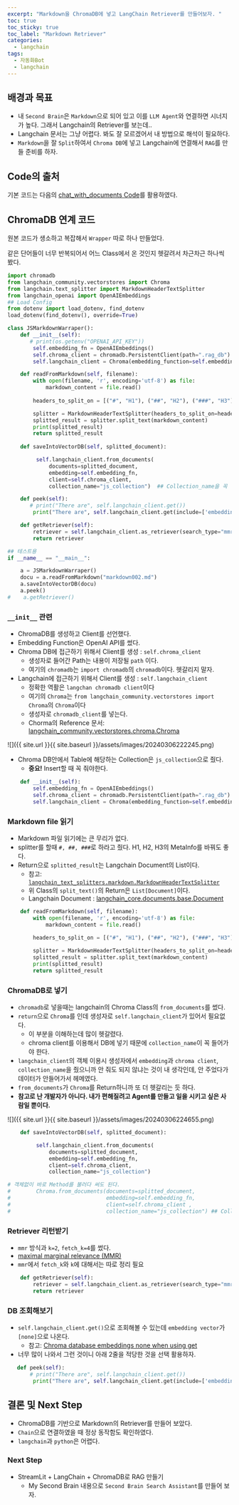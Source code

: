 ```yaml
---
excerpt: "Markdown을 ChromaDB에 넣고 LangChain Retriever를 만들어보자. "
toc: true
toc_sticky: true
toc_label: "Markdown Retriever"
categories:
  - langchain
tags:
  - 자동화Bot
  - langchain
---
```


## 배경과 목표

- 내 `Second Brain`은 `Markdown`으로 되어 있고 이를 `LLM Agent`와 연결하면 시너지가 높다. 그래서 Langchain의 Retriever를 보는데..
- Langchain 문서는 그냥 어렵다. 봐도 잘 모르겠어서 내 방법으로 해석이 필요하다.
- `Markdown`을 잘 `Split`하여서 `Chroma DB`에 넣고 Langchain에 연결해서 `RAG`를 만들 준비를 하자.

## Code의 출처

기본 코드는 다음의 [chat_with_documents Code](https://github.com/langchain-ai/streamlit-agent/blob/main/streamlit_agent/chat_with_documents.py)를 활용하였다.

## ChromaDB 연계 코드

원본 코드가 생소하고 복잡해서 `Wrapper` 따로 하나 만들었다.

같은 단어들이 너무 반복되어서 어느 Class에서 온 것인지 헷갈려서 차근차근 하나씩 봤다.

```python
import chromadb
from langchain_community.vectorstores import Chroma
from langchain.text_splitter import MarkdownHeaderTextSplitter
from langchain_openai import OpenAIEmbeddings
## Load Config
from dotenv import load_dotenv, find_dotenv
load_dotenv(find_dotenv(), override=True)

class JSMarkdownWarraper():
    def __init__(self):
       # print(os.getenv("OPENAI_API_KEY"))        
        self.embedding_fn = OpenAIEmbeddings()
        self.chroma_client = chromadb.PersistentClient(path=".rag_db")
        self.langchain_client = Chroma(embedding_function=self.embedding_fn, client=self.chroma_client, collection_name="js_collection")

    def readFromMarkdown(self, filename):
        with open(filename, 'r', encoding='utf-8') as file:
            markdown_content = file.read()
        
        headers_to_split_on = [("#", "H1"), ("##", "H2"), ("###", "H3")]

        splitter = MarkdownHeaderTextSplitter(headers_to_split_on=headers_to_split_on)
        splitted_result = splitter.split_text(markdown_content)
        print(splitted_result)
        return splitted_result
    
    def saveIntoVectorDB(self, splitted_document):

         self.langchain_client.from_documents(
             documents=splitted_document,
             embedding=self.embedding_fn,
             client=self.chroma_client,
             collection_name="js_collection")  ## Collection_name을 꼭 넣어야한다.

    def peek(self):
       # print("There are", self.langchain_client.get())
        print("There are", self.langchain_client.get(include=['embeddings', 'documents', 'metadatas']))

    def getRetriever(self):
        retriever = self.langchain_client.as_retriever(search_type="mmr", search_kwargs={"k": 2, "fetch_k": 4})
        return retriever

## 테스트용
if __name__ == "__main__":

    a = JSMarkdownWarraper()
    docu = a.readFromMarkdown("markdown002.md")
    a.saveIntoVectorDB(docu)
    a.peek()
#    a.getRetriever()
```

### `__init__` 관련

- ChromaDB를 생성하고 Client를 선언했다.
- Embedding Function은 OpenAI API를 썼다.
- Chroma DB에 접근하기 위해서 Client를 생성 : `self.chroma_client`
  - 생성자로 들어간 Path는 내용이 저장될 `path` 이다.
  - 여기의 `chromadb`는 `import chromadb`의 `chromadb`이다. 헷갈리지 말자.
- Langchain에 접근하기 위해서 Client를 생성 : `self.langchain_client`
  - 정확한 역활은 `langchan chromadb client`이다
  - 여기의 `Chroma`는 `from langchain_community.vectorstores import Chroma`의 `Chroma`이다
  - 생성자로 `chromadb_client`를 넣는다.
  - Chorma의 Reference 문서: [langchain_community.vectorstores.chroma.Chroma](https://api.python.langchain.com/en/latest/vectorstores/langchain_community.vectorstores.chroma.Chroma.html)

![]({{ site.url }}{{ site.baseurl }}/assets/images/20240306222245.png)

- Chroma DB안에서 Table에 해당하는 Collection은 `js_collection`으로 줬다.
  - **중요!** Insert할 때 꼭 줘야한다.

```python
    def __init__(self):
        self.embedding_fn = OpenAIEmbeddings()
        self.chroma_client = chromadb.PersistentClient(path=".rag_db")
        self.langchain_client = Chroma(embedding_function=self.embedding_fn, client=self.chroma_client, collection_name="js_collection")
```

### Markdown file 읽기

- Markdown 파일 읽기에는 큰 무리가 없다.
- splitter를 할때 `#, ##, ###`로 하라고 줬다. H1, H2, H3의 MetaInfo를 바꿔도 좋다.
- Return으로 `splitted_result`는 Langchain Document의 List이다.
  - 참고: [`langchain_text_splitters.markdown.MarkdownHeaderTextSplitter`](https://api.python.langchain.com/en/latest/markdown/langchain_text_splitters.markdown.MarkdownHeaderTextSplitter.html#langchain_text_splitters.markdown.MarkdownHeaderTextSplitter)
  - 위 Class의 `split_text()`의 Return은 `List[Document]`이다.
  - Langchain Document : [langchain_core.documents.base.Document](https://api.python.langchain.com/en/latest/documents/langchain_core.documents.base.Document.html#langchain_core.documents.base.Document)

```python
    def readFromMarkdown(self, filename):
        with open(filename, 'r', encoding='utf-8') as file:
            markdown_content = file.read()
        
        headers_to_split_on = [("#", "H1"), ("##", "H2"), ("###", "H3")]

        splitter = MarkdownHeaderTextSplitter(headers_to_split_on=headers_to_split_on)
        splitted_result = splitter.split_text(markdown_content)
        print(splitted_result)
        return splitted_result
```

### ChromaDB로 넣기

- `chromadb`로 넣을때는 langchain의 Chroma Class의 `from_documents`를 썼다.
- `return`으로 `Chroma`를 인데 생성자로 `self.langchain_client`가 있어서 필요없다.
  - 이 부분을 이해하는데 많이 헷갈렸다.
  - chroma client를 이용해서 DB에 넣기 때문에 `collection_name`이 꼭 들어가야 한다.
- `langchain_client`의 객체 이용시 생성자에서 `embedding`과 `chroma client`, `collection_name`을 줬으니까 안 줘도 되지 않냐는 것이 내 생각인데, 안 주었다가 데이터가 안들어가서 헤메였다.
- `from_documents`가 `Chroma`를 Return하니까 또 더 헷갈리는 듯 하다.
- **참고로 난 개발자가 아니다. 내가 편해질려고 Agent를 만들고 일을 시키고 싶은 사람일 뿐이다.**

![]({{ site.url }}{{ site.baseurl }}/assets/images/20240306224655.png)

```python
    def saveIntoVectorDB(self, splitted_document):

         self.langchain_client.from_documents(
             documents=splitted_document,
             embedding=self.embedding_fn,
             client=self.chroma_client,
             collection_name="js_collection")

# 객체없이 바로 Method를 불러다 써도 된다.         
#        Chroma.from_documents(documents=splitted_document,
#                              embedding=self.embedding_fn,
#                              client=self.chroma_client ,
#                              collection_name="js_collection") ## Collection_name을 꼭 넣어야한다.
```

### Retriever 리턴받기

- `mmr` 방식과 `k=2`, `fetch_k=4`를 썼다.
- [maximal marginal relevance (MMR)](https://python.langchain.com/docs/modules/model_io/prompts/example_selector_types/mmr)
- `mmr`에서 `fetch_k`와 `k`에 대해서는 따로 정리 필요

```python
    def getRetriever(self):
        retriever = self.langchain_client.as_retriever(search_type="mmr", search_kwargs={"k": 2, "fetch_k": 4})
        return retriever
```

### DB 조회해보기

- `self.langchain_client.get()`으로 조회해볼 수 있는데 `embedding vector`가 `[none]`으로 나온다. 
  - 참고: [Chroma database embeddings none when using get](https://stackoverflow.com/questions/76482987/chroma-database-embeddings-none-when-using-get)
- 너무 많이 나와서 그런 것이니 아래 2줄을 적당한 것을 선택 활용하자.

```python
   def peek(self):
       # print("There are", self.langchain_client.get())
        print("There are", self.langchain_client.get(include=['embeddings', 'documents', 'metadatas']))
```

## 결론 및 Next Step

- ChromaDB를 기반으로 Markdown의 Retriever를 만들어 보았다.
- `Chain`으로 연결하였을 때 정상 동작함도 확인하였다.
- `langchain`과 `python`은 어렵다.

### Next Step

- StreamLit + LangChain + ChromaDB로 RAG 만들기
  - My Second Brain 내용으로 `Second Brain Search Assistant`를 만들어 보자.